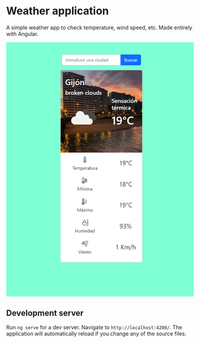 # Weather application

A simple weather app to check temperature, wind speed, etc.
Made entirely with Angular.

![Screenshot of the app](screenshot.png?raw=true "The weather in my city")

## Development server

Run `ng serve` for a dev server. Navigate to `http://localhost:4200/`. The application will automatically reload if you change any of the source files.

